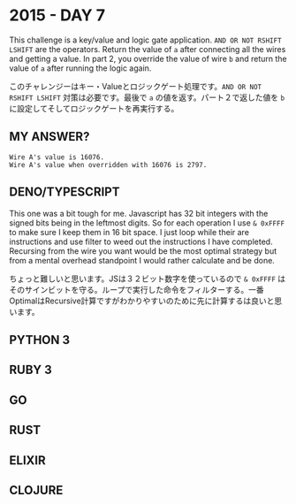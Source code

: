 # 2015 - DAY 7

This challenge is a key/value and logic gate application. `AND OR NOT RSHIFT LSHIFT` are the operators. Return the value of `a` after connecting all the wires and getting a value. In part 2, you override the value of wire `b` and return the value of `a` after running the logic again.

このチャレンジーはキー・Valueとロジックゲート処理です。`AND OR NOT RSHIFT LSHIFT` 対策は必要です。最後で `a` の値を返す。パート２で返した値を `b` に設定してそしてロジックゲートを再実行する。

## MY ANSWER?

```
Wire A's value is 16076.
Wire A's value when overridden with 16076 is 2797.
```

## DENO/TYPESCRIPT

This one was a bit tough for me. Javascript has 32 bit integers with the signed bits being in the leftmost digits. So for each operation I use `& 0xFFFF` to make sure I keep them in 16 bit space. I just loop while their are instructions and use filter to weed out the instructions I have completed. Recursing from the wire you want would be the most optimal strategy but from a mental overhead standpoint I would rather calculate and be done.

ちょっと難しいと思います。JSは３２ビット数字を使っているので `& 0xFFFF` はそのサインビットを守る。ループで実行した命令をフィルターする。一番OptimalはRecursive計算ですがわかりやすいのために先に計算するは良いと思います。

## PYTHON 3

## RUBY 3

## GO

## RUST

## ELIXIR

## CLOJURE

